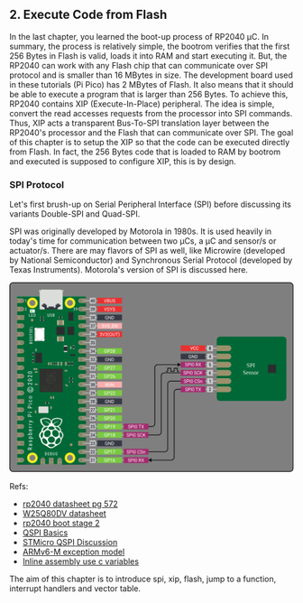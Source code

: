 ## 2. Execute Code from Flash 
In the last chapter, you learned the boot-up process of RP2040 &micro;C. In summary, the process is relatively simple, the bootrom verifies that the first 256 Bytes in Flash is valid, loads it into RAM and start executing it. But, the RP2040 can work with any Flash chip that can communicate over SPI protocol and is smaller than 16 MBytes in size. The development board used in these tutorials (Pi Pico) has 2 MBytes of Flash. It also means that it should be able to execute a program that is larger than 256 Bytes. To achieve this, RP2040 contains XIP (Execute-In-Place) peripheral. The idea is simple, convert the read accesses requests from the processor into SPI commands. Thus, XIP acts a transparent Bus-To-SPI translation layer between the RP2040's processor and the Flash that can communicate over SPI. The goal of this chapter is to setup the XIP so that the code can be executed directly from Flash. In fact, the 256 Bytes code that is loaded to RAM by bootrom and executed is supposed to configure XIP, this is by design.

### SPI Protocol
Let's first brush-up on Serial Peripheral Interface (SPI) before discussing its variants Double-SPI and Quad-SPI.

SPI was originally developed by Motorola in 1980s. It is used heavily in today's time for communication between two &micro;Cs, a &micro;C and sensor/s or actuator/s. There are may flavors of SPI as well, like Microwire (developed by National Semiconductor) and Synchronous Serial Protocol (developed by Texas Instruments). Motorola's version of SPI is discussed here.

![image](../misc/figs/chap2/connectPicoSPI.svg)



Refs:
- [rp2040 datasheet pg 572](https://datasheets.raspberrypi.com/rp2040/rp2040-datasheet.pdf#page=573)
- [W25Q80DV datasheet](https://www.winbond.com/resource-files/w25q80dv%20dl_revh_10022015.pdf)
- [rp2040 boot stage 2](https://github.com/raspberrypi/pico-sdk/blob/master/src/rp2040/boot_stage2/boot2_w25q080.S)
- [QSPI Basics](https://embeddedinventor.com/quad-spi-everything-you-need-to-know/)
- [STMicro QSPI Discussion](https://www.st.com/content/ccc/resource/technical/document/application_note/group0/b0/7e/46/a8/5e/c1/48/01/DM00227538/files/DM00227538.pdf/jcr:content/translations/en.DM00227538.pdf)
- [ARMv6-M exception model](https://cdn.hackaday.io/files/1770827576276288/DDI0419E_armv6m_arm.pdf#page=191)
- [Inline assembly use c variables](https://stackoverflow.com/questions/14628885/manipulating-c-variable-via-inline-assembly)

The aim of this chapter is to introduce spi, xip, flash, jump to a function, interrupt handlers and vector table.